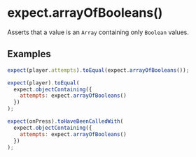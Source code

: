 # expect.arrayOfBooleans()

Asserts that a value is an `Array` containing only `Boolean` values.

## Examples

```js
expect(player.attempts).toEqual(expect.arrayOfBooleans());
```

```js
expect(player).toEqual(
  expect.objectContaining({
    attempts: expect.arrayOfBooleans()
  })
);
```

```js
expect(onPress).toHaveBeenCalledWith(
  expect.objectContaining({
    attempts: expect.arrayOfBooleans()
  })
);
```
